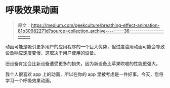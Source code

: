# 呼吸效果动画

> 原文：<https://medium.com/geekculture/breathing-effect-animation-81b30982271d?source=collection_archive---------36----------------------->

动画可能是吸引更多用户的应用程序的一个巨大优势，但过度滥用动画可能会导致设备响应速度变慢，这取决于用户使用的设备。

旧设备肯定会比新设备遭受更多的损失，因为新设备比苹果吹嘘的性能更强大。

我个人很喜欢 app 上的动画，所以在你的 app 里被考虑是一件好事。今天，您将学习一个呼吸效果动画。